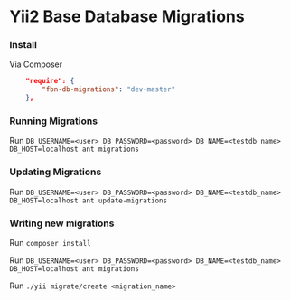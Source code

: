 Yii2 Base Database Migrations
=========================
  
  
### Install

Via Composer

```json
    "require": {
        "fbn-db-migrations": "dev-master"
    },
```

### Running Migrations
Run `DB_USERNAME=<user> DB_PASSWORD=<password> DB_NAME=<testdb_name> DB_HOST=localhost ant migrations`

### Updating Migrations
Run `DB_USERNAME=<user> DB_PASSWORD=<password> DB_NAME=<testdb_name> DB_HOST=localhost ant update-migrations`


### Writing new migrations
Run `composer install`

Run `DB_USERNAME=<user> DB_PASSWORD=<password> DB_NAME=<testdb_name> DB_HOST=localhost ant migrations`

Run `./yii migrate/create <migration_name>`
